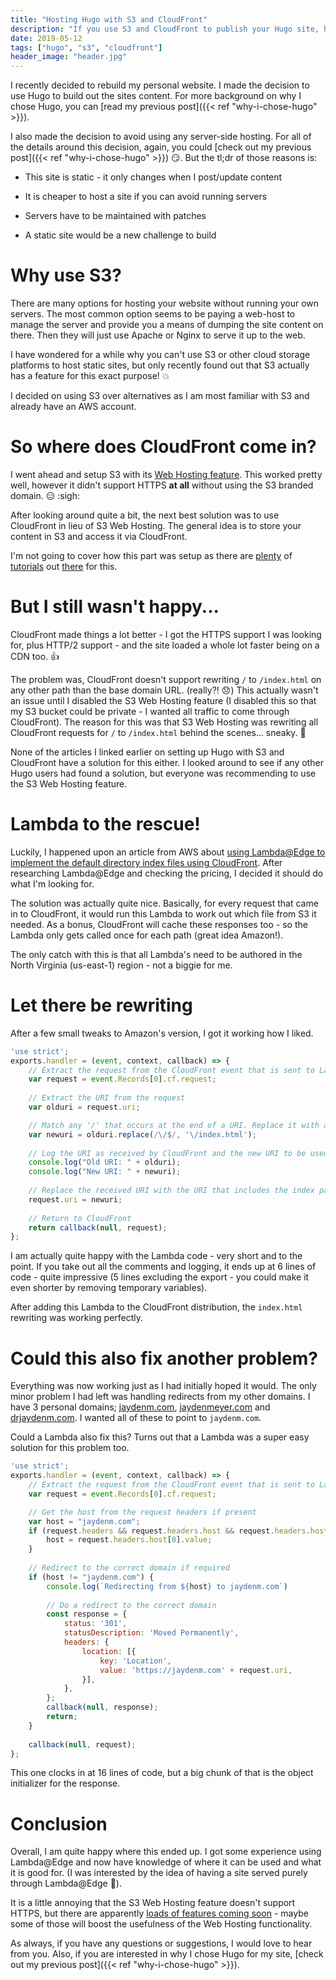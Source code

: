 ```yaml
---
title: "Hosting Hugo with S3 and CloudFront"
description: "If you use S3 and CloudFront to publish your Hugo site, here are some tips and tricks to help you out"
date: 2019-05-12
tags: ["hugo", "s3", "cloudfront"]
header_image: "header.jpg"
---
```


I recently decided to rebuild my personal website. I made the decision to use Hugo to build out the sites content. For more background on why I chose Hugo, you can [read my previous post]({{< ref "why-i-chose-hugo" >}}).

I also made the decision to avoid using any server-side hosting. For all of the details around this decision, again, you could [check out my previous post]({{< ref "why-i-chose-hugo" >}}) :smirk:. But the tl;dr of those reasons is:

* This site is static - it only changes when I post/update content

* It is cheaper to host a site if you can avoid running servers

* Servers have to be maintained with patches

* A static site would be a new challenge to build

# Why use S3?

There are many options for hosting your website without running your own servers. The most common option seems to be paying a web-host to manage the server and provide you a means of dumping the site content on there. Then they will just use Apache or Nginx to serve it up to the web.

I have wondered for a while why you can't use S3 or other cloud storage platforms to host static sites, but only recently found out that S3 actually has a feature for this exact purpose! :boom:

I decided on using S3 over alternatives as I am most familiar with S3 and already have an AWS account.

# So where does CloudFront come in?

I went ahead and setup S3 with its [Web Hosting feature](https://docs.aws.amazon.com/AmazonS3/latest/dev/WebsiteHosting.html). This worked pretty well, however it didn't support HTTPS **at all** without using the S3 branded domain. :expressionless: :sigh:

After looking around quite a bit, the next best solution was to use CloudFront in lieu of S3 Web Hosting. The general idea is to store your content in S3 and access it via CloudFront.

I'm not going to cover how this part was setup as there are [plenty](https://lustforge.com/2016/02/27/hosting-hugo-on-aws/) of [tutorials](https://habd.as/post/zero-to-http-2-aws-hugo/) out [there](https://nickolaskraus.org/articles/hosting-a-website-with-hugo-and-aws/) for this.

# But I still wasn't happy...

CloudFront made things a lot better - I got the HTTPS support I was looking for, plus HTTP/2 support - and the site loaded a whole lot faster being on a CDN too. :+1:

The problem was, CloudFront doesn't support rewriting `/` to `/index.html` on any other path than the base domain URL. (really?! :disappointed:) This actually wasn't an issue until I disabled the S3 Web Hosting feature (I disabled this so that my S3 bucket could be private - I wanted all traffic to come through CloudFront). The reason for this was that S3 Web Hosting was rewriting all CloudFront requests for `/` to `/index.html` behind the scenes... sneaky. :thinking:

 None of the articles I linked earlier on setting up Hugo with S3 and CloudFront have a solution for this either. I looked around to see if any other Hugo users had found a solution, but everyone was recommending to use the S3 Web Hosting feature.

# Lambda to the rescue!

 Luckily, I happened upon an article from AWS about [using Lambda@Edge to implement the default directory index files using CloudFront](https://aws.amazon.com/blogs/compute/implementing-default-directory-indexes-in-amazon-s3-backed-amazon-cloudfront-origins-using-lambdaedge/). After researching Lambda@Edge and checking the pricing, I decided it should do what I'm looking for.

The solution was actually quite nice. Basically, for every request that came in to CloudFront, it would run this Lambda to work out which file from S3 it needed. As a bonus, CloudFront will cache these responses too - so the Lambda only gets called once for each path (great idea Amazon!).

The only catch with this is that all Lambda's need to be authored in the North Virginia (us-east-1) region - not a biggie for me.

# Let there be rewriting

After a few small tweaks to Amazon's version, I got it working how I liked.

```javascript
'use strict';
exports.handler = (event, context, callback) => {
    // Extract the request from the CloudFront event that is sent to Lambda@Edge 
    var request = event.Records[0].cf.request;
    
    // Extract the URI from the request
    var olduri = request.uri;

    // Match any '/' that occurs at the end of a URI. Replace it with a default index
    var newuri = olduri.replace(/\/$/, '\/index.html');
    
    // Log the URI as received by CloudFront and the new URI to be used to fetch from origin
    console.log("Old URI: " + olduri);
    console.log("New URI: " + newuri);
    
    // Replace the received URI with the URI that includes the index page
    request.uri = newuri;
    
    // Return to CloudFront
    return callback(null, request);
};
```

I am actually quite happy with the Lambda code - very short and to the point. If you take out all the comments and logging, it ends up at 6 lines of code - quite impressive (5 lines excluding the export - you could make it even shorter by removing temporary variables).

After adding this Lambda to the CloudFront distribution, the `index.html` rewriting was working perfectly.

# Could this also fix another problem?

Everything was now working just as I had initially hoped it would. The only minor problem I had left was handling redirects from my other domains. I have 3 personal domains; [jaydenm.com](https://jaydenm.com/), [jaydenmeyer.com](https://jaydenmeyer.com/) and [drjaydenm.com](https://drjaydenm.com/). I wanted all of these to point to `jaydenm.com`.

Could a Lambda also fix this? Turns out that a Lambda was a super easy solution for this problem too.

```javascript
'use strict';
exports.handler = (event, context, callback) => {
    // Extract the request from the CloudFront event that is sent to Lambda@Edge 
    var request = event.Records[0].cf.request;

    // Get the host from the request headers if present
    var host = "jaydenm.com";
    if (request.headers && request.headers.host && request.headers.host.length) {
        host = request.headers.host[0].value;
    }
    
    // Redirect to the correct domain if required
    if (host != "jaydenm.com") {
        console.log(`Redirecting from ${host} to jaydenm.com`)
        
        // Do a redirect to the correct domain
        const response = {
            status: '301',
            statusDescription: 'Moved Permanently',
            headers: {
                location: [{
                    key: 'Location',
                    value: 'https://jaydenm.com' + request.uri,
                }],
            },
        };
        callback(null, response);
        return;
    }
    
    callback(null, request);
};
```

This one clocks in at 16 lines of code, but a big chunk of that is the object initializer for the response.

# Conclusion

Overall, I am quite happy where this ended up. I got some experience using Lambda@Edge and now have knowledge of where it can be used and what it is good for. (I was interested by the idea of having a site served purely through Lambda@Edge :thinking:).

It is a little annoying that the S3 Web Hosting feature doesn't support HTTPS, but there are apparently [loads of features coming soon](https://aws.amazon.com/blogs/aws/amazon-s3-path-deprecation-plan-the-rest-of-the-story/) - maybe some of those will boost the usefulness of the Web Hosting functionality.

As always, if you have any questions or suggestions, I would love to hear from you. Also, if you are interested in why I chose Hugo for my site, [check out my previous post]({{< ref "why-i-chose-hugo" >}}).
